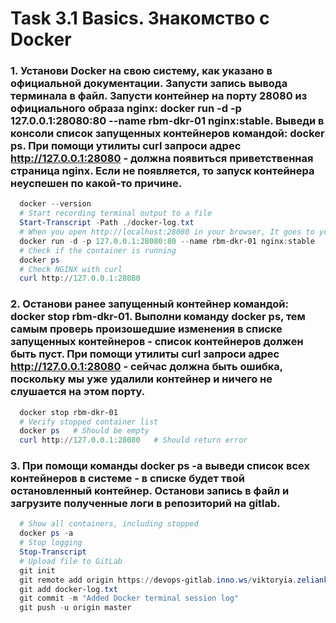 # Task 3.1 Basics. Знакомство с Docker
### 1. Установи Docker на свою систему, как указано в официальной документации. Запусти запись вывода терминала в файл. Запусти контейнер на порту 28080 из официального образа nginx: docker run -d -p 127.0.0.1:28080:80 --name rbm-dkr-01 nginx:stable. Выведи в консоли список запущенных контейнеров командой: docker ps. При помощи утилиты curl запроси адрес http://127.0.0.1:28080 - должна появиться приветственная страница nginx. Если не появляется, то запуск контейнера неуспешен по какой-то причине.
```powershell
  docker --version
  # Start recording terminal output to a file
  Start-Transcript -Path ./docker-log.txt
  # When you open http://localhost:28080 in your browser, It goes to your machine's port 28080, Docker forwards that traffic into the container’s port 80,And Nginx handles the request inside the container.
  docker run -d -p 127.0.0.1:28080:80 --name rbm-dkr-01 nginx:stable
  # Check if the container is running
  docker ps
  # Check NGINX with curl
  curl http://127.0.0.1:28080
```
### 2. Останови ранее запущенный контейнер командой: docker stop rbm-dkr-01. Выполни команду docker ps, тем самым проверь произошедшие изменения в списке запущенных контейнеров - список контейнеров должен быть пуст. При помощи утилиты curl запроси адрес http://127.0.0.1:28080 - сейчас должна быть ошибка, поскольку мы уже удалили контейнер и ничего не слушается на этом порту.
```powershell
  docker stop rbm-dkr-01
  # Verify stopped container list
  docker ps   # Should be empty
  curl http://127.0.0.1:28080   # Should return error
```
### 3. При помощи команды docker ps -a выведи список всех контейнеров в системе - в списке будет твой остановленный контейнер. Останови запись в файл и загрузите полученные логи в репозиторий на gitlab.
```powershell
  # Show all containers, including stopped
  docker ps -a
  # Stop logging
  Stop-Transcript
  # Upload file to GitLab
  git init
  git remote add origin https://devops-gitlab.inno.ws/viktoryia.zeliankevich/docker-task1.git
  git add docker-log.txt
  git commit -m "Added Docker terminal session log"
  git push -u origin master
```